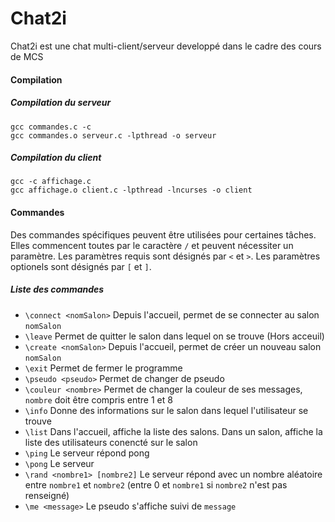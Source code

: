 # Chat2i

Chat2i est une chat multi-client/serveur developpé dans le cadre des cours de MCS

#### Compilation
##### Compilation du serveur
```
gcc commandes.c -c
gcc commandes.o serveur.c -lpthread -o serveur
```
##### Compilation du client
```
gcc -c affichage.c
gcc affichage.o client.c -lpthread -lncurses -o client
```

#### Commandes
Des commandes spécifiques peuvent être utilisées pour certaines tâches. Elles commencent toutes par le caractère `/` et peuvent nécessiter un paramètre.
Les paramètres requis sont désignés par `<` et `>`.
Les paramètres optionels sont désignés par `[` et `]`.
##### Liste des commandes 
* `\connect <nomSalon>` Depuis l'accueil, permet de se connecter au salon `nomSalon`
* `\leave` Permet de quitter le salon dans lequel on se trouve (Hors acceuil)
* `\create <nomSalon>` Depuis l'accueil, permet de créer un nouveau salon `nomSalon`
* `\exit` Permet de fermer le programme
* `\pseudo <pseudo>` Permet de changer de pseudo
* `\couleur <nombre>` Permet de changer la couleur de ses messages, `nombre` doit être compris entre 1 et 8
* `\info` Donne des informations sur le salon dans lequel l'utilisateur se trouve
* `\list` Dans l'accueil, affiche la liste des salons. Dans un salon, affiche la liste des utilisateurs conencté sur le salon
* `\ping` Le serveur répond pong 
* `\pong` Le serveur  
* `\rand <nombre1> [nombre2]` Le serveur  répond avec un nombre aléatoire entre `nombre1` et `nombre2` (entre 0 et `nombre1` si `nombre2` n'est pas renseigné)
* `\me <message>` Le pseudo s'affiche suivi de `message` 